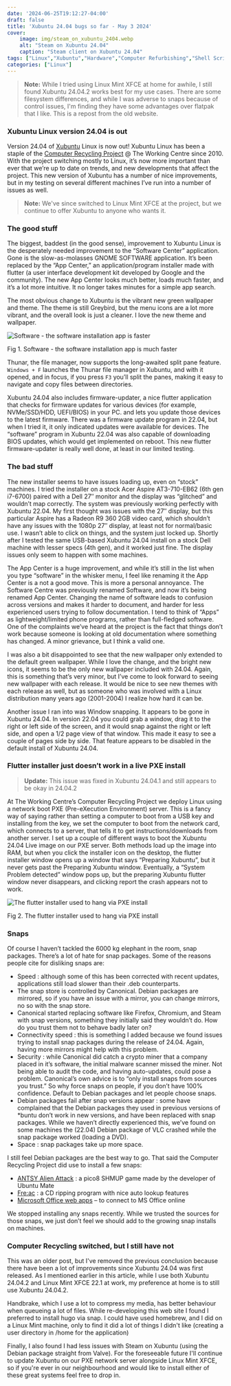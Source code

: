 ```yaml
---
date: '2024-06-25T19:12:27-04:00'
draft: false
title: 'Xubuntu 24.04 bugs so far - May 3 2024'
cover:
    image: img/steam_on_xubuntu_2404.webp
    alt: "Steam on Xubuntu 24.04"
    caption: "Steam client on Xubuntu 24.04"
tags: ["Linux","Xubuntu","Hardware","Computer Refurbishing","Shell Scripting"]
categories: ["Linux"]
---
```


> **Note:** While I tried using Linux Mint XFCE at home for awhile, I still found Xubuntu 24.04.2 works best for my use
> cases. There are some filesystem differences, and while I was adverse to snaps because of control issues, I'm finding they
> have some advantages over flatpak that I like. This is a repost from the old website.

### Xubuntu Linux version 24.04 is out

Version 24.04 of [Xubuntu](https://xubuntu.org) Linux is now out! Xubuntu Linux has been a staple of the [Computer Recycling Project](https://www.theworkingcentre.org/cr/) @ The Working Centre since 2010. With the project switching mostly to Linux, it’s now more important than ever that we’re up to date on trends, and new developments that affect the project. This new version of Xubuntu has a number of nice improvements, but in my testing on several different machines I’ve run into a number of issues as well.

> **Note:** We've since switched to Linux Mint XFCE at the project, but we continue to offer Xubuntu to anyone who wants it.

### The good stuff

The biggest, baddest (in the good sense), improvement to Xubuntu Linux is the desperately needed improvement to the “Software Center” application. Gone is the slow-as-molasses GNOME SOFTWARE application. It’s been replaced by the “App Center,” an application/program installer made with flutter (a user interface development kit developed by Google and the community). The new App Center looks much better, loads much faster, and it’s a lot more intuitive. It no longer takes minutes for a simple app search.

The most obvious change to Xubuntu is the vibrant new green wallpaper and theme. The theme is still Greybird, but the menu icons are a lot more vibrant, and the overall look is just a cleaner. I love the new theme and wallpaper.

![Software - the software installation app is faster](/img/app_bundles.webp)<figcaption>Fig 1. Software - the software installation app is much faster</figcaption>

Thunar, the file manager, now supports the long-awaited split pane feature. ``Windows + F`` launches the Thunar file manager in Xubuntu, and with it opened, and in focus, if you press ``F3`` you’ll split the panes, making it easy to navigate and copy files between directories.

Xubuntu 24.04 also includes firmware-updater, a nice flutter application that checks for firmware updates for various devices (for example, NVMe/SSD/HDD, UEFI/BIOS) in your PC. and lets you update those devices to the latest firmware. There was a firmware update program in 22.04, but when I tried it, it only indicated updates were available for devices. The “software” program in Xubuntu 22.04 was also capable of downloading BIOS updates, which would get implemented on reboot. This new flutter firmware-updater is really well done, at least in our limited testing.

### The bad stuff

The new installer seems to have issues loading up, even on “stock” machines. I tried the installer on a stock Acer Aspire AT3-710-EB62 (6th gen i7-6700) paired with a Dell 27″ monitor and the display was “glitched” and wouldn’t map correctly. The system was previously working perfectly with Xubuntu 22.04. My first thought was issues with the 27″ display, but this particular Aspire has a Radeon R9 360 2GB video card, which shouldn’t have any issues with the 1080p 27″ display, at least not for normal/basic use. I wasn’t able to click on things, and the system just locked up. Shortly after I tested the same USB-based Xubuntu 24.04 install on a stock Dell machine with lesser specs (4th gen), and it worked just fine. The display issues only seem to happen with some machines.

The App Center is a huge improvement, and while it’s still in the list when you type “software” in the whisker menu, I feel like renaming it the App Center is a not a good move. This is more a personal annoyance. The Software Centre was previously renamed Software, and now it’s being renamed App Center. Changing the name of software leads to confusion across versions and makes it harder to document, and harder for less experienced users trying to follow documentation. I tend to think of “Apps” as lightweight/limited phone programs, rather than full-fledged software. One of the complaints we’ve heard at the project is the fact that things don’t work because someone is looking at old documentation where something has changed. A minor grievance, but I think a valid one.

I was also a bit disappointed to see that the new wallpaper only extended to the default green wallpaper. While I love the change, and the bright new icons, it seems to be the only new wallpaper included with 24.04. Again, this is something that’s very minor, but I’ve come to look forward to seeing new wallpaper with each release. It would be nice to see new themes with each release as well, but as someone who was involved with a Linux distribution many years ago (2001-2004) I realize how hard it can be.

Another issue I ran into was Window snapping. It appears to be gone in Xubuntu 24.04. In version 22.04 you could grab a window, drag it to the right or left side of the screen, and it would snap against the right or left side, and open a 1/2 page view of that window. This made it easy to see a couple of pages side by side. That feature appears to be disabled in the default install of Xubuntu 24.04.

### Flutter installer just doesn’t work in a live PXE install

> **Update:** This issue was fixed in Xubuntu 24.04.1 and still appears to be okay in 24.04.2

At The Working Centre’s Computer Recycling Project we deploy Linux using a network boot PXE (Pre-eXecution Environment) server. This is a fancy way of saying rather than setting a computer to boot from a USB key and installing from the key, we set the computer to boot from the network card, which connects to a server, that tells it to get instructions/downloads from another server. I set up a couple of different ways to boot the Xubuntu 24.04 Live image on our PXE server. Both methods load up the image into RAM, but when you click the installer icon on the desktop, the flutter installer window opens up a window that says “Preparing Xubuntu”, but it never gets past the Preparing Xubuntu window. Eventually, a “System Problem detected” window pops up, but the preparing Xubuntu flutter window never disappears, and clicking report the crash appears not to work.

![The flutter installer used to hang via PXE install](/img/preparing_xubuntu_flutter.webp)<figcaption>Fig 2. The flutter installer used to hang via PXE install</figcaption>

### Snaps

Of course I haven’t tackled the 6000 kg elephant in the room, snap packages. There’s a lot of hate for snap packages. Some of the reasons people cite for disliking snaps are:

- Speed : although some of this has been corrected with recent updates, applications still load slower than their .deb counterparts.
- The snap store is controlled by Canonical. Debian packages are mirrored, so if you have an issue with a mirror, you can change mirrors, no so with the snap store. 
- Canonical started replacing software like Firefox, Chromium, and Steam with snap versions, something they initially said they wouldn’t do. How do you trust them not to behave badly later on?
- Connectivity speed : this is something I added because we found issues trying to install snap packages during the release of 24.04. Again, having more mirrors might help with this problem.
- Security : while Canonical did catch a crypto miner that a company placed in it’s software, the initial malware scanner missed the miner. Not being able to audit the code, and having auto-updates, could pose a problem. Canonical’s own advice is to “only install snaps from sources you trust.” So why force snaps on people, if you don’t have 100% confidence. Default to Debian packages and let people choose snaps.
- Debian packages fail after snap versions appear : some have complained that the Debian packages they used in previous versions of *buntu don’t work in new versions, and have been replaced with snap packages. While we haven’t directly experienced this, we’ve found on some machines the (22.04) Debian package of VLC crashed while the snap package worked (loading a DVD).
- Space : snap packages take up more space.

I still feel Debian packages are the best way to go. That said the Computer Recycling Project did use to install a few snaps:

- [ANTSY Alien Attack](https://www.lexaloffle.com/bbs/?tid=52988) : a pico8 SHMUP game made by the developer of Ubuntu Mate
- [Fre:ac](https://www.freac.org/) : a CD ripping program with nice auto lookup features
- [Microsoft Office web apps](https://snapcraft.io/office365webdesktop) – to connect to MS Office online

We stopped installing any snaps recently. While we trusted the sources for those snaps, we just don’t feel we should add to the growing snap installs on machines.

### Computer Recycling switched, but I still have not

This was an older post, but I've removed the previous conclusion because there have been a lot of improvements since 
Xubuntu 24.04 was first released. As I mentioned earlier in this article, while I use both Xubuntu 24.04.2 and Linux Mint 
XFCE 22.1 at work, my preference at home is to still use Xubuntu 24.04.2.

Handbrake, which I use a lot to compress my media, has better behaviour when queueing a lot of files. While re-developing 
this web site I found I preferred to install hugo via snap. I could have used homebrew, and I did on a Linux Mint machine, only to find it did a lot of things I didn't like (creating a user directory in /home for the application)

Finally, I also found I had less issues with Steam on Xubuntu (using the Debian package straight from Valve). For the 
foreseeable future I'll continue to update Xubuntu on our PXE network server alongside Linux Mint XFCE, so if you're 
ever in our neighbourhood and would like to install either of these great systems feel free to drop in.



